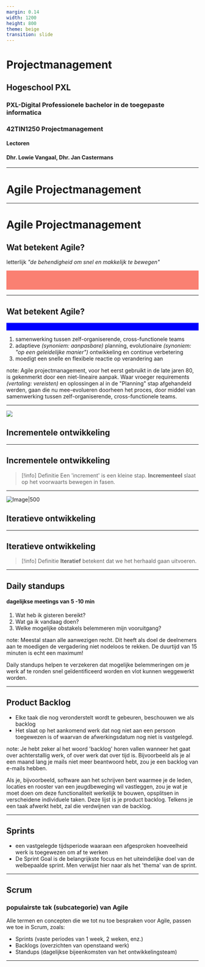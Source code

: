 ```yaml
---
margin: 0.14
width: 1200
height: 800
theme: beige
transition: slide
---
```


<!-- slide bg="https://i.imgur.com/hxGs2TC.jpg" data-background-opacity="0.2"-->
<!-- slide template="[[tpl-footer]]" -->
# Projectmanagement
## Hogeschool PXL
### **PXL-Digital** Professionele bachelor in de toegepaste informatica

### **42TIN1250 Projectmanagement**

#### **Lectoren**
#### Dhr. Lowie Vangaal, Dhr. Jan Castermans

---
<!-- slide bg="https://i.imgur.com/roA9YqQ.jpg" data-background-opacity="0.5" -->
<!-- slide template="[[tpl-footer]]" -->
# Agile Projectmanagement


---

<!-- .slide: data-auto-animate -->
<!-- slide template="[[tpl-footer]]" -->
# Agile Projectmanagement
## Wat betekent Agile?

letterlijk *"de behendigheid om snel en makkelijk te bewegen"*

<div data-id="box" style="height: 50px; background: salmon;"></div>


---

<!-- .slide: data-auto-animate -->
<!-- slide template="[[tpl-footer]]" -->
## Wat betekent Agile?
<div data-id="box" style="height: 20px; background: blue;"></div>

1) samenwerking tussen zelf-organiserende, cross-functionele teams
2) adaptieve *(synoniem: aanpasbare)* planning, evolutionaire *(synoniem: "op een geleidelijke manier")* ontwikkeling en continue verbetering
3) moedigt een snelle en flexibele reactie op verandering aan

note: 
Agile projectmanagement, voor het eerst gebruikt in de late jaren 80, is gekenmerkt door een niet-lineaire aanpak. Waar vroeger requirements *(vertaling: vereisten)* en oplossingen al in de "Planning" stap afgehandeld werden, gaan die nu mee-evolueren doorheen het proces, door middel van samenwerking tussen zelf-organiserende, cross-functionele teams.

---

<!-- .slide: data-auto-animate -->
<!-- slide template="[[tpl-footer]]" -->
![](https://i.imgur.com/jWB3oST.jpg)
## <i color="coral" class="fas fa-shoe-prints"></i> Incrementele ontwikkeling

---

<!-- .slide: data-auto-animate -->
<!-- slide template="[[tpl-footer]]" -->
## <i color="coral" class="fas fa-shoe-prints"></i> Incrementele ontwikkeling

> [!info] Definitie
> Een 'increment' is een kleine stap. **Incrementeel** slaat op het voorwaarts bewegen in fasen.

---

<!-- .slide: data-auto-animate -->
<!-- slide template="[[tpl-footer]]" -->
![Image|500](https://i.imgur.com/vUrB9hU.jpg)
## <i color="coral" class="fas fa-sync"></i> Iteratieve ontwikkeling

---

<!-- .slide: data-auto-animate -->
<!-- slide template="[[tpl-footer]]" -->
## <i color="coral" class="fas fa-sync"></i> Iteratieve ontwikkeling

> [!info] Definitie
>  **Iteratief** betekent dat we het herhaald gaan uitvoeren.

---

<!-- slide bg="https://i.imgur.com/lbKcBA7.jpg" data-background-opacity="0.2"-->
<!-- slide template="[[tpl-footer]]" -->
## <i color="coral" class="fas fa-user-friends"></i> Daily standups

#### dagelijkse meetings van 5 -10 min

1) Wat heb ik gisteren bereikt?
2) Wat ga ik vandaag doen?
3) Welke mogelijke obstakels belemmeren mijn vooruitgang?

note: 
Meestal staan alle aanwezigen recht. Dit heeft als doel de deelnemers aan te moedigen de vergadering niet nodeloos te rekken. De duurtijd van 15 minuten is echt een maximum!

Daily standups helpen te verzekeren dat mogelijke belemmeringen om je werk af te ronden snel geïdentificeerd worden en vlot kunnen weggewerkt worden.

---
<!-- slide template="[[tpl-footer]]" -->
## <i color="coral" class="fas fa-list-alt"></i> Product Backlog
+ Elke taak die nog veronderstelt wordt te gebeuren, beschouwen we als backlog
+ Het slaat op het aankomend werk dat nog niet aan een persoon toegewezen is of waarvan de afwerkingsdatum nog niet is vastgelegd.


note: 
Je hebt zeker al het woord 'backlog' horen vallen wanneer het gaat over achterstallig werk, of over werk dat over tijd is. Bijvoorbeeld als je al een maand lang je mails niet meer beantwoord hebt, zou je een backlog van e-mails hebben.

Als je, bijvoorbeeld, software aan het schrijven bent waarmee je de leden, locaties en rooster van een jeugdbeweging wil vastleggen, zou je wat je moet doen om deze functionaliteit werkelijk te bouwen, opsplitsen in verscheidene individuele taken. Deze lijst is je product backlog. Telkens je een taak afwerkt hebt, zal die verdwijnen van de backlog.

---
<!-- slide template="[[tpl-footer]]" -->

## <i color="coral" class="fas fa-redo"></i> Sprints

+ een vastgelegde tijdsperiode waaraan een afgesproken hoeveelheid werk is toegewezen om af te werken
+ De Sprint Goal is de belangrijkste focus en het uiteindelijke doel van de welbepaalde sprint. Men verwijst hier naar als het 'thema' van de sprint.

---
<!-- slide template="[[tpl-footer]]" -->
## <i color="coral" class="fab fa-jira"></i> Scrum

### populairste tak (subcategorie) van Agile

Alle termen en concepten die we tot nu toe bespraken voor Agile, passen we toe in Scrum, zoals:

- Sprints (vaste periodes van 1 week, 2 weken, enz.)
- Backlogs (overzichten van openstaand werk)
- Standups (dagelijkse bijeenkomsten van het ontwikkelingsteam)

---

<!-- slide template="[[tpl-footer]]" -->